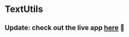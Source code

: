 # TextUtils
Update: check out the live app [here](https://priyanshu1-62.github.io/TextUtils/) 🚀
---
